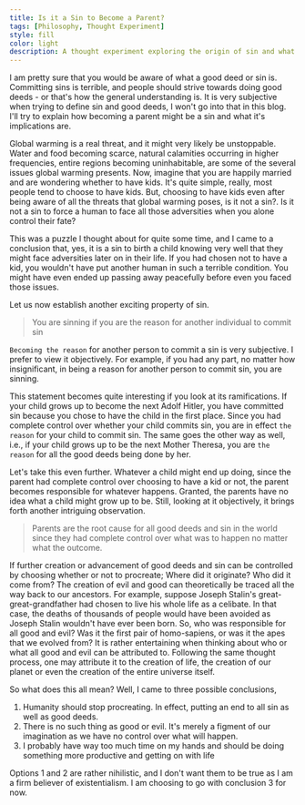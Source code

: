 ```yaml
---
title: Is it a Sin to Become a Parent?
tags: [Philosophy, Thought Experiment]
style: fill
color: light
description: A thought experiment exploring the origin of sin and what it means to sin.
---
```


I am pretty sure that you would be aware of what a good deed or sin is. Committing sins is terrible, and people should strive towards doing good deeds - or that's how the general understanding is. It is very subjective when trying to define sin and good deeds, I won't go into that in this blog. I'll try to explain how becoming a parent might be a sin and what it's implications are.

Global warming is a real threat, and it might very likely be unstoppable. Water and food becoming scarce, natural calamities occurring in higher frequencies, entire regions becoming uninhabitable, are some of the several issues global warming presents. Now, imagine that you are happily married and are wondering whether to have kids. It's quite simple, really, most people tend to choose to have kids. But, choosing to have kids even after being aware of all the threats that global warming poses, is it not a sin?. Is it not a sin to force a human to face all those adversities when you alone control their fate?

This was a puzzle I thought about for quite some time, and I came to a conclusion that, yes, it is a sin to birth a child knowing very well that they might face adversities later on in their life. If you had chosen not to have a kid, you wouldn't have put another human in such a terrible condition. You might have even ended up passing away peacefully before even you faced those issues.

Let us now establish another exciting property of sin.
> You are sinning if you are the reason for another individual to commit sin

`Becoming the reason` for another person to commit a sin is very subjective. I prefer to view it objectively. For example, if you had any part, no matter how insignificant, in being a reason for another person to commit sin, you are sinning.

This statement becomes quite interesting if you look at its ramifications. If your child grows up to become the next Adolf Hitler, you have committed sin because you chose to have the child in the first place. Since you had complete control over whether your child commits sin, you are in effect `the reason` for your child to commit sin. The same goes the other way as well, i.e., if your child grows up to be the next Mother Theresa, you are `the reason` for all the good deeds being done by her.

Let's take this even further. Whatever a child might end up doing, since the parent had complete control over choosing to have a kid or not, the parent becomes responsible for whatever happens. Granted, the parents have no idea what a child might grow up to be. Still, looking at it objectively, it brings forth another intriguing observation.

> Parents are the root cause for all good deeds and sin in the world since they had complete control over what was to happen no matter what the outcome.

If further creation or advancement of good deeds and sin can be controlled by choosing whether or not to procreate; Where did it originate?  Who did it come from? The creation of evil and good can theoretically be traced all the way back to our ancestors. For example, suppose Joseph Stalin's great-great-grandfather had chosen to live his whole life as a celibate. In that case, the deaths of thousands of people would have been avoided as Joseph Stalin wouldn't have ever been born. So, who was responsible for all good and evil? Was it the first pair of homo-sapiens, or was it the apes that we evolved from? It is rather entertaining when thinking about who or what all good and evil can be attributed to. Following the same thought process, one may attribute it to the creation of life, the creation of our planet or even the creation of the entire universe itself.

So what does this all mean? Well, I came to three possible conclusions,

1. Humanity should stop procreating. In effect, putting an end to all sin as well as good deeds.
2. There is no such thing as good or evil. It's merely a figment of our imagination as we have no control over what will happen.
3. I probably have way too much time on my hands and should be doing something more productive and getting on with life

Options 1 and 2 are rather nihilistic, and I don't want them to be true as I am a firm believer of existentialism.  I am choosing to go with conclusion 3 for now.
